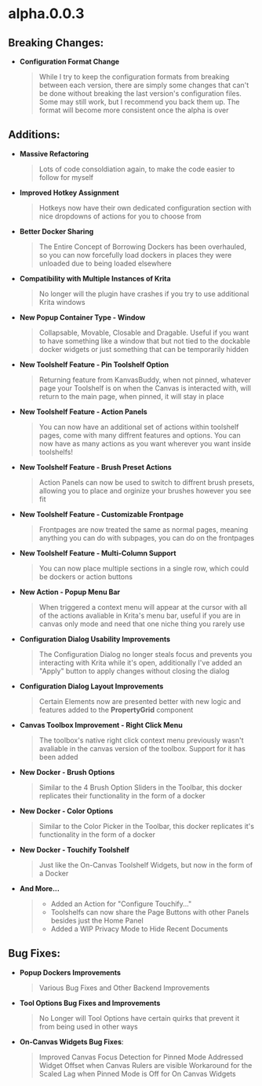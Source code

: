 # alpha.0.0.3
## Breaking Changes:
- **Configuration Format Change**
    > While I try to keep the configuration formats from breaking between each version, there are simply some changes that can't be done without breaking the last version's configuration files. Some may still work, but I recommend you back them up. The format will become more consistent once the alpha is over

## Additions:
- **Massive Refactoring** 
    > Lots of code consoldiation again, to make the code easier to follow for myself
- **Improved Hotkey Assignment**
    > Hotkeys now have their own dedicated configuration section with nice dropdowns of actions for you to choose from
- **Better Docker Sharing**
    > The Entire Concept of Borrowing Dockers has been overhauled, so you can now forcefully load dockers in places they were unloaded due to being loaded elsewhere
- **Compatibility with Multiple Instances of Krita**
    > No longer will the plugin have crashes if you try to use additional Krita windows
- **New Popup Container Type - Window**
    > Collapsable, Movable, Closable and Dragable. Useful if you want to have something like a window that but not tied to the dockable docker widgets or just something that can be temporarily hidden
- **New Toolshelf Feature - Pin Toolshelf Option**
    > Returning feature from KanvasBuddy, when not pinned, whatever page your Toolshelf is on when the Canvas is interacted with, will return to the main page, when pinned, it will stay in place
- **New Toolshelf Feature - Action Panels**
    > You can now have an additional set of actions within toolshelf pages, come with many diffrent features and options. You can now have as many actions as you want wherever you want inside toolshelfs!
- **New Toolshelf Feature - Brush Preset Actions**
    > Action Panels can now be used to switch to diffrent brush presets, allowing you to place and orginize your brushes however you see fit
- **New Toolshelf Feature - Customizable Frontpage**
    > Frontpages are now treated the same as normal pages, meaning anything you can do with subpages, you can do on the frontpages
- **New Toolshelf Feature - Multi-Column Support**
    > You can now place multiple sections in a single row, which could be dockers or action buttons
- **New Action - Popup Menu Bar**
    > When triggered a context menu will appear at the cursor with all of the actions avaliable in Krita's menu bar, useful if you are in canvas only mode and need that one niche thing you rarely use
- **Configuration Dialog Usability Improvements**
    > The Configuration Dialog no longer steals focus and prevents you interacting with Krita while it's open, additionally I've added an "Apply" button to apply changes without closing the dialog
- **Configuration Dialog Layout Improvements**
    > Certain Elements now are presented better with new logic and features added to the **PropertyGrid** component
- **Canvas Toolbox Improvement - Right Click Menu**
    > The toolbox's native right click context menu previously wasn't avaliable in the canvas version of the toolbox. Support for it has been added
- **New Docker - Brush Options**
    > Similar to the 4 Brush Option Sliders in the Toolbar, this docker replicates their functionality in the form of a docker
- **New Docker - Color Options**
    > Similar to the Color Picker in the Toolbar, this docker replicates it's functionality in the form of a docker
- **New Docker - Touchify Toolshelf**
    > Just like the On-Canvas Toolshelf Widgets, but now in the form of a Docker
- **And More...**
    > - Added an Action for "Configure Touchify..."
    > - Toolshelfs can now share the Page Buttons with other Panels besides just the Home Panel
    > - Added a WIP Privacy Mode to Hide Recent Documents
## Bug Fixes:
- **Popup Dockers Improvements** 
    > Various Bug Fixes and Other Backend Improvements
- **Tool Options Bug Fixes and Improvements**
    > No Longer will Tool Options have certain quirks that prevent it from being used in other ways
- **On-Canvas Widgets Bug Fixes**:
    > Improved Canvas Focus Detection for Pinned Mode
    > Addressed Widget Offset when Canvas Rulers are visible 
    > Workaround for the Scaled Lag when Pinned Mode is Off for On Canvas Widgets



